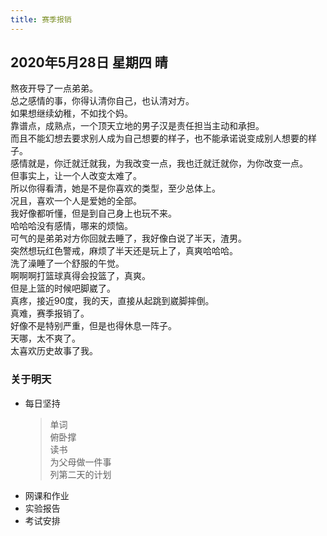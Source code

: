 ```yaml
---
title: 赛季报销
---
```

## 2020年5月28日 星期四 晴
熬夜开导了一点弟弟。  
总之感情的事，你得认清你自己，也认清对方。  
如果想继续幼稚，不如找个妈。  
靠谱点，成熟点，一个顶天立地的男子汉是责任担当主动和承担。  
而且不能幻想去要求别人成为自己想要的样子，也不能承诺说变成别人想要的样子。  
感情就是，你迁就迁就我，为我改变一点，我也迁就迁就你，为你改变一点。  
但事实上，让一个人改变太难了。  
所以你得看清，她是不是你喜欢的类型，至少总体上。  
况且，喜欢一个人是爱她的全部。  
我好像都听懂，但是到自己身上也玩不来。  
哈哈哈没有感情，哪来的烦恼。  
可气的是弟弟对方你回就去睡了，我好像白说了半天，渣男。  
突然想玩红色警戒，麻烦了半天还是玩上了，真爽哈哈哈。  
洗了澡睡了一个舒服的午觉。  
啊啊啊打篮球真得会投篮了，真爽。  
但是上篮的时候吧脚崴了。  
真疼，接近90度，我的天，直接从起跳到崴脚摔倒。  
真难，赛季报销了。  
好像不是特别严重，但是也得休息一阵子。  
天哪，太不爽了。  
太喜欢历史故事了我。  
### 关于明天
* 每日坚持
	> 单词  
	> 俯卧撑  
	> 读书  
	> 为父母做一件事  
	> 列第二天的计划  
* 网课和作业  
* 实验报告  
* 考试安排  
